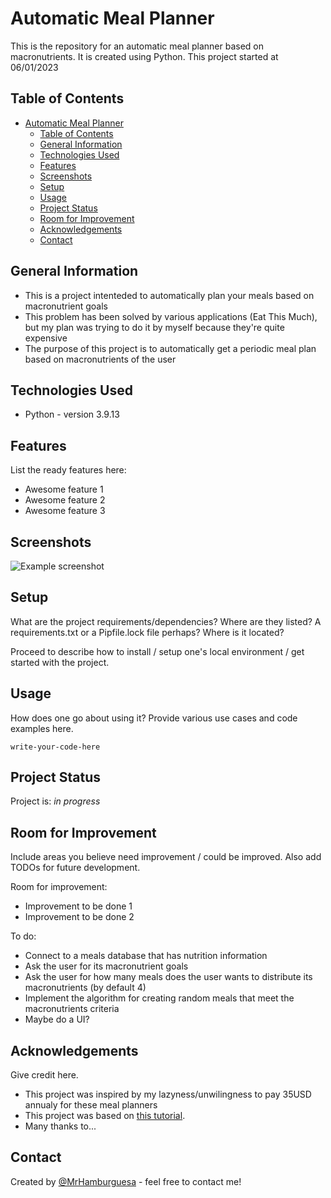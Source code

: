 # Automatic Meal Planner

This is the repository for an automatic meal planner based on macronutrients. It is created using Python. This project started at 06/01/2023


## Table of Contents
- [Automatic Meal Planner](#automatic-meal-planner)
  - [Table of Contents](#table-of-contents)
  - [General Information](#general-information)
  - [Technologies Used](#technologies-used)
  - [Features](#features)
  - [Screenshots](#screenshots)
  - [Setup](#setup)
  - [Usage](#usage)
  - [Project Status](#project-status)
  - [Room for Improvement](#room-for-improvement)
  - [Acknowledgements](#acknowledgements)
  - [Contact](#contact)
<!-- * [License](#license) -->


## General Information
- This is a project intenteded to automatically plan your meals based on macronutrient goals
- This problem has been solved by various applications (Eat This Much), but my plan was trying to do it by myself because they're quite expensive
- The purpose of this project is to automatically get a periodic meal plan based on macronutrients of the user


## Technologies Used
- Python - version 3.9.13


## Features
List the ready features here:
- Awesome feature 1
- Awesome feature 2
- Awesome feature 3


## Screenshots
![Example screenshot](./img/screenshot.png)
<!-- If you have screenshots you'd like to share, include them here. -->


## Setup
What are the project requirements/dependencies? Where are they listed? A requirements.txt or a Pipfile.lock file perhaps? Where is it located?

Proceed to describe how to install / setup one's local environment / get started with the project.


## Usage
How does one go about using it?
Provide various use cases and code examples here.

`write-your-code-here`


## Project Status
Project is: _in progress_ 


## Room for Improvement
Include areas you believe need improvement / could be improved. Also add TODOs for future development.

Room for improvement:
- Improvement to be done 1
- Improvement to be done 2

To do:
- Connect to a meals database that has nutrition information
- Ask the user for its macronutrient goals
- Ask the user for how many meals does the user wants to distribute its macronutrients (by default 4)
- Implement the algorithm for creating random meals that meet the macronutrients criteria
- Maybe do a UI?


## Acknowledgements
Give credit here.
- This project was inspired by my lazyness/unwilingness to pay 35USD annualy for these meal planners
- This project was based on [this tutorial](https://www.example.com).
- Many thanks to...


## Contact
Created by [@MrHamburguesa](https://github.com/MrHamburguesa) - feel free to contact me!


<!-- Optional -->
<!-- ## License -->
<!-- This project is open source and available under the [... License](). -->

<!-- You don't have to include all sections - just the one's relevant to your project -->